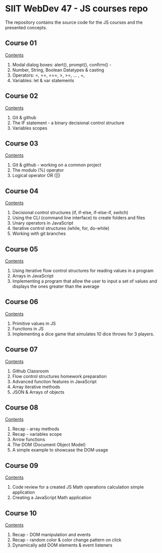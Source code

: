 # SIIT WebDev 47 - JS courses repo

The repository contains the source code for the JS courses and the presented concepts.


## Course 01 
[Contents](course-01/readme.md)
1. Modal dialog boxes: alert(), prompt(), confirm() - 
2. Number, String, Boolean Datatypes & casting
3. Operators: =, ==, ===, >, >=, ... , +, 
4. Variables: let & var statements

## Course 02
[Contents](course-02/readme.md)
1. Git & github
2. The IF statement - a binary decisional control structure
3. Variables scopes

## Course 03
[Contents](course-03/readme.md)
1. Git & github - working on a common project
2. The modulo (%) operator
3. Logical operator OR (||)

## Course 04
[Contents](course-04/readme.md)
1. Decisional control structures (if, if-else, if-else-if, switch)
2. Using the CLI (command line interface) to create folders and files
3. Unary operators in JavaScript
4. Iterative control structures (while, for, do-while)
5. Working with git branches

## Course 05
[Contents](course-05/readme.md)
1. Using iterative flow control structures for reading values in a program
2. Arrays in JavaScript
3. Implementing a program that allow the user to input a set of values and displays the ones greater than the average

## Course 06
[Contents](course-06/readme.md)
1. Primitive values in JS
2. Functions in JS
3. Implementing a dice game that simulates 10 dice throws for 3 players.

## Course 07
[Contents](course-07/readme.md)
1. Github Classroom
2. Flow control structures homework preparation
3. Advanced function features in JavaScript
4. Array iterative methods
5. JSON & Arrays of objects

## Course 08
[Contents](course-08/readme.md)
1. Recap - array methods
2. Recap - variables scope
3. Arrow functions
4. The DOM (Document Object Model)
5. A simple example to showcase the DOM usage

## Course 09
[Contents](course-09/readme.md)
1. Code review for a created JS Math operations calculation simple application
2. Creating a JavaScript Math application 

## Course 10
[Contents](course-10/readme.md)
1. Recap - DOM manipulation and events
2. Recap - random color & color change pattern on click
3. Dynamically add DOM elements & event listeners